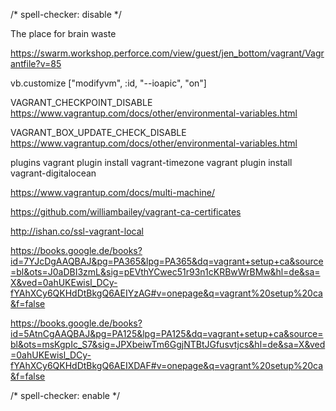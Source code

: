 <!-- markdownlint-disable -->
/* spell-checker: disable */

The place for brain waste

https://swarm.workshop.perforce.com/view/guest/jen_bottom/vagrant/Vagrantfile?v=85


vb.customize ["modifyvm", :id, "--ioapic", "on"]



VAGRANT_CHECKPOINT_DISABLE 
https://www.vagrantup.com/docs/other/environmental-variables.html


VAGRANT_BOX_UPDATE_CHECK_DISABLE
https://www.vagrantup.com/docs/other/environmental-variables.html

plugins
vagrant plugin install vagrant-timezone
vagrant plugin install vagrant-digitalocean

https://www.vagrantup.com/docs/multi-machine/

https://github.com/williambailey/vagrant-ca-certificates

http://ishan.co/ssl-vagrant-local

https://books.google.de/books?id=7YJcDgAAQBAJ&pg=PA365&lpg=PA365&dq=vagrant+setup+ca&source=bl&ots=J0aDBI3zmL&sig=pEVthYCwec51r93n1cKRBwWrBMw&hl=de&sa=X&ved=0ahUKEwisl_DCy-fYAhXCy6QKHdDtBkgQ6AEIYzAG#v=onepage&q=vagrant%20setup%20ca&f=false


https://books.google.de/books?id=5AtnCgAAQBAJ&pg=PA125&lpg=PA125&dq=vagrant+setup+ca&source=bl&ots=msKgpIc_S7&sig=JPXbeiwTm6GgjNTBtJGfusvtjcs&hl=de&sa=X&ved=0ahUKEwisl_DCy-fYAhXCy6QKHdDtBkgQ6AEIXDAF#v=onepage&q=vagrant%20setup%20ca&f=false




<!-- markdownlint-enable -->
/* spell-checker: enable */
